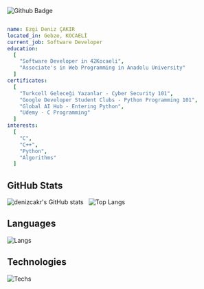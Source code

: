 ![Github Badge](https://komarev.com/ghpvc/?username=denizcakr&color=blueviolet)
```yaml

name: Ezgi Deniz ÇAKIR
located_in: Gebze, KOCAELİ
current_job: Software Developer
education:
  [
    "Software Developer in 42Kocaeli",
    "Associate's in Web Programming in Anadolu University"
  ]
certificates:
  [
    "Turkcell Geleceği Yazanlar - Cyber Security 101",
    "Google Developer Student Clubs - Python Programming 101",
    "Global AI Hub - Entering Python",
    "Udemy - C Programming"
  ]
interests:
  [
    "C",
    "C++",
    "Python",
    "Algorithms"
  ]
```
## GitHub Stats
![denizcakr's GitHub stats](https://github-readme-stats.vercel.app/api?username=denizcakr&show_icons=true&theme=synthwave) &nbsp;&nbsp;![Top Langs](https://github-readme-stats.vercel.app/api/top-langs/?username=denizcakr&layout=compact&theme=synthwave)
## Languages
![Langs](https://skillicons.dev/icons?i=html,css,py,c,")
## Technologies
![Techs](https://skillicons.dev/icons?i=linux,vscode,git,bash,")
